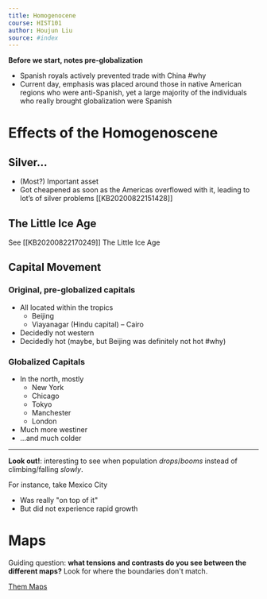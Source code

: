 ```yaml
---
title: Homogenocene
course: HIST101
author: Houjun Liu
source: #index
---
```


**Before we start, notes pre-globalization**

* Spanish royals actively prevented trade with China #why
* Current day, emphasis was placed around those in native American regions who were anti-Spanish, yet a large majority of the individuals who really brought globalization were Spanish 

# Effects of the Homogenoscene
    
## Silver...
* (Most?) Important asset  
* Got cheapened as soon as the Americas overflowed with it, leading to lot’s of silver problems [[KB20200822151428]]

## The Little Ice Age
See [[KB20200822170249]] The Little Ice Age

## Capital Movement  
### Original, pre-globalized capitals
* All located within the tropics
    * Beijing  
    * Viayanagar (Hindu capital) – Cairo
* Decidedly not western  
* Decidedly hot (maybe, but Beijing was definitely not hot #why)

### Globalized Capitals
* In the north, mostly
    * New York  
    * Chicago  
    * Tokyo  
    * Manchester
    * London
* Much more westiner
* ...and much colder

***

**Look out!**: interesting to see when population _drops_/_booms_ instead of climbing/falling _slowly_.

For instance, take Mexico City

* Was really "on top of it"
* But did not experience rapid growth

# Maps
Guiding question: **what tensions and contrasts do you see between the different maps?** Look for where the boundaries don't match.

[Them Maps](https://taproot.shabang.cf/2020HIST201/Maps.pdf)

